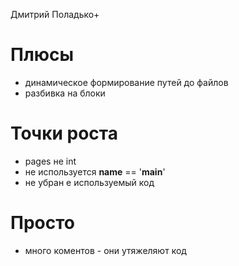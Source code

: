 Дмитрий Поладько+

# Плюсы
* динамическое формирование путей до файлов
* разбивка на блоки


# Точки роста
* pages не int
* не используется __name__ == '__main__'
* не убран е используемый код

# Просто
* много коментов - они утяжеляют код


